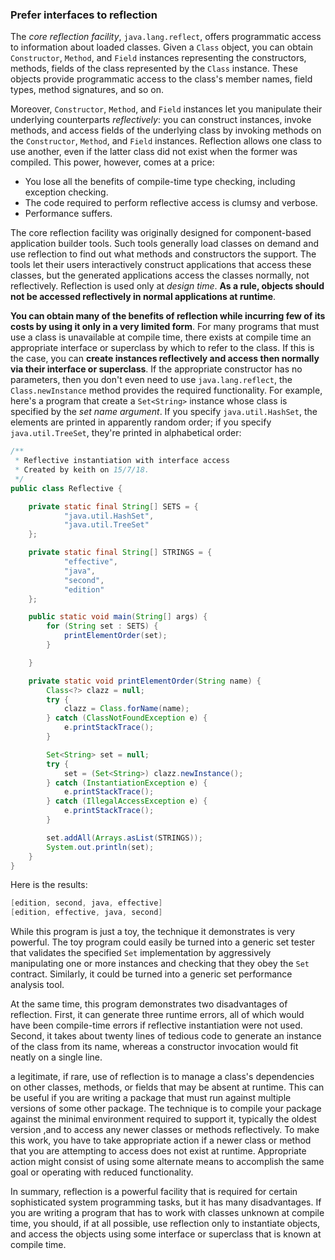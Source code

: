 ### Prefer interfaces to reflection

The *core reflection facility*, `java.lang.reflect`, offers programmatic access to information about loaded classes. Given a `Class` object, you can obtain `Constructor`, `Method`, and `Field` instances representing the constructors, methods, fields of the class represented by the `Class` instance. These objects provide programmatic access to the class's member names, field types, method signatures, and so on.

Moreover, `Constructor`, `Method`, and `Field` instances let you manipulate their underlying counterparts *reflectively*: you can construct instances, invoke methods, and access fields of the underlying class by invoking methods on the `Constructor`, `Method`, and `Field` instances. Reflection allows one class to use another, even if the latter class did not exist when the former was compiled. This power, however, comes at a price:

- You lose all the benefits of compile-time type checking, including exception checking.
- The code required to perform reflective access is clumsy and verbose.
- Performance suffers.

The core reflection facility was originally designed for component-based application builder tools. Such tools generally load classes on demand and use reflection to find out what methods and constructors the support. The tools let their users interactively construct applications that access these classes, but the generated applications access the classes normally, not reflectively. Reflection is used only at *design time*. **As a rule, objects should not be accessed reflectively in normal applications at runtime**.

**You can obtain many of the benefits of reflection while incurring few of its costs by using it only in a very limited form**. For many programs that must use a class is unavailable at compile time, there exists at compile time an appropriate interface or superclass by which to refer to the class. If this is the case, you can **create instances reflectively and access then normally via their interface or superclass**. If the appropriate constructor has no parameters, then you don't even need to use `java.lang.reflect`, the `Class.newInstance` method provides the required functionality. For example, here's a program that create a `Set<String>` instance whose class is specified by the *set name argument*. If you specify `java.util.HashSet`, the elements are printed in apparently random order; if you specify `java.util.TreeSet`, they're printed in alphabetical order:

```java
/**
 * Reflective instantiation with interface access
 * Created by keith on 15/7/18.
 */
public class Reflective {

    private static final String[] SETS = {
            "java.util.HashSet",
            "java.util.TreeSet"
    };

    private static final String[] STRINGS = {
            "effective",
            "java",
            "second",
            "edition"
    };

    public static void main(String[] args) {
        for (String set : SETS) {
            printElementOrder(set);
        }

    }

    private static void printElementOrder(String name) {
        Class<?> clazz = null;
        try {
            clazz = Class.forName(name);
        } catch (ClassNotFoundException e) {
            e.printStackTrace();
        }

        Set<String> set = null;
        try {
            set = (Set<String>) clazz.newInstance();
        } catch (InstantiationException e) {
            e.printStackTrace();
        } catch (IllegalAccessException e) {
            e.printStackTrace();
        }

        set.addAll(Arrays.asList(STRINGS));
        System.out.println(set);
    }
}
```

Here is the results:

```java
[edition, second, java, effective]
[edition, effective, java, second]
```

While this program is just a toy, the technique it demonstrates is very powerful. The toy program could easily be turned into a generic set tester that validates the specified `Set` implementation by aggressively manipulating one or more instances and checking that they obey the `Set` contract. Similarly, it could be turned into a generic set performance analysis tool.

At the same time, this program demonstrates two disadvantages of reflection. First, it can generate three runtime errors, all of which would have been compile-time errors if reflective instantiation were not used. Second, it takes about twenty lines of tedious code to generate an instance of the class from its name, whereas a constructor invocation would fit neatly on a single line.

a legitimate, if rare, use of reflection is to manage a class's dependencies on other classes, methods, or fields that may be absent at runtime. This can be useful if you are writing a package that must run against multiple versions of some other package. The technique is to compile your package against the minimal environment required to support it, typically the oldest version ,and to access any newer classes or methods reflectively. To make this work, you have to take appropriate action if a newer class or method that you are attempting to access does not exist at runtime. Appropriate action might consist of using some alternate means to accomplish the same goal or operating with reduced functionality.

In summary, reflection is a powerful facility that is required for certain sophisticated system programming tasks, but it has many disadvantages. If you are writing a program that has to work with classes unknown at compile time, you should, if at all possible, use reflection only to instantiate objects, and access the objects using some interface or superclass that is known at compile time.

